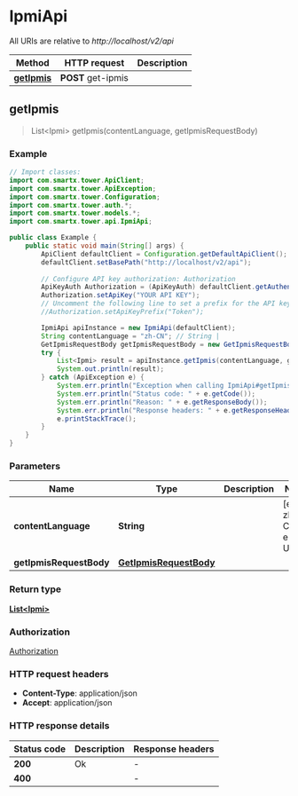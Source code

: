 # IpmiApi

All URIs are relative to *http://localhost/v2/api*

Method | HTTP request | Description
------------- | ------------- | -------------
[**getIpmis**](IpmiApi.md#getIpmis) | **POST** get-ipmis | 



## getIpmis

> List&lt;Ipmi&gt; getIpmis(contentLanguage, getIpmisRequestBody)



### Example

```java
// Import classes:
import com.smartx.tower.ApiClient;
import com.smartx.tower.ApiException;
import com.smartx.tower.Configuration;
import com.smartx.tower.auth.*;
import com.smartx.tower.models.*;
import com.smartx.tower.api.IpmiApi;

public class Example {
    public static void main(String[] args) {
        ApiClient defaultClient = Configuration.getDefaultApiClient();
        defaultClient.setBasePath("http://localhost/v2/api");
        
        // Configure API key authorization: Authorization
        ApiKeyAuth Authorization = (ApiKeyAuth) defaultClient.getAuthentication("Authorization");
        Authorization.setApiKey("YOUR API KEY");
        // Uncomment the following line to set a prefix for the API key, e.g. "Token" (defaults to null)
        //Authorization.setApiKeyPrefix("Token");

        IpmiApi apiInstance = new IpmiApi(defaultClient);
        String contentLanguage = "zh-CN"; // String | 
        GetIpmisRequestBody getIpmisRequestBody = new GetIpmisRequestBody(); // GetIpmisRequestBody | 
        try {
            List<Ipmi> result = apiInstance.getIpmis(contentLanguage, getIpmisRequestBody);
            System.out.println(result);
        } catch (ApiException e) {
            System.err.println("Exception when calling IpmiApi#getIpmis");
            System.err.println("Status code: " + e.getCode());
            System.err.println("Reason: " + e.getResponseBody());
            System.err.println("Response headers: " + e.getResponseHeaders());
            e.printStackTrace();
        }
    }
}
```

### Parameters


Name | Type | Description  | Notes
------------- | ------------- | ------------- | -------------
 **contentLanguage** | **String**|  | [enum: zh-CN, en-US]
 **getIpmisRequestBody** | [**GetIpmisRequestBody**](GetIpmisRequestBody.md)|  |

### Return type

[**List&lt;Ipmi&gt;**](Ipmi.md)

### Authorization

[Authorization](../README.md#Authorization)

### HTTP request headers

- **Content-Type**: application/json
- **Accept**: application/json


### HTTP response details
| Status code | Description | Response headers |
|-------------|-------------|------------------|
| **200** | Ok |  -  |
| **400** |  |  -  |

